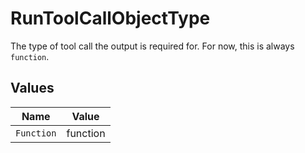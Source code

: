 # RunToolCallObjectType

The type of tool call the output is required for. For now, this is always `function`.


## Values

| Name       | Value      |
| ---------- | ---------- |
| `Function` | function   |